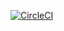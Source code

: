 
[![CircleCI](https://circleci.com/gh/aliyevorkhan/flask_pytest.svg?style=svg)](https://app.circleci.com/pipelines/github/aliyevorkhan/flask_pytest)